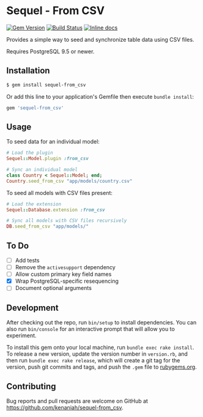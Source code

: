 # Sequel - From CSV

[![Gem Version](https://badge.fury.io/rb/sequel-from_csv.svg)](http://badge.fury.io/rb/sequel-from_csv)
[![Build Status](https://secure.travis-ci.org/kenaniah/sequel-from_csv.svg)](http://travis-ci.org/kenaniah/sequel-from_csv)
[![Inline docs](http://inch-ci.org/github/kenaniah/sequel-from_csv.svg?branch=master)](http://inch-ci.org/github/kenaniah/sequel-from_csv)

Provides a simple way to seed and synchronize table data using CSV files.

Requires PostgreSQL 9.5 or newer.

## Installation

```bash
$ gem install sequel-from_csv
```

Or add this line to your application's Gemfile then execute `bundle install`:

```ruby
gem 'sequel-from_csv'
```

## Usage

To seed data for an individual model:

```ruby
# Load the plugin
Sequel::Model.plugin :from_csv

# Sync an individual model
class Country < Sequel::Model; end;
Country.seed_from_csv "app/models/country.csv"
```

To seed all models with CSV files present:

```ruby
# Load the extension
Sequel::Database.extension :from_csv

# Sync all models with CSV files recursively
DB.seed_from_csv "app/models/"
```
## To Do

 - [ ] Add tests
 - [ ] Remove the `activesupport` dependency
 - [ ] Allow custom primary key field names
 - [x] Wrap PostgreSQL-specific resequencing
 - [ ] Document optional arguments

## Development

After checking out the repo, run `bin/setup` to install dependencies. You can also run `bin/console` for an interactive prompt that will allow you to experiment.

To install this gem onto your local machine, run `bundle exec rake install`. To release a new version, update the version number in `version.rb`, and then run `bundle exec rake release`, which will create a git tag for the version, push git commits and tags, and push the `.gem` file to [rubygems.org](https://rubygems.org).

## Contributing

Bug reports and pull requests are welcome on GitHub at https://github.com/kenaniah/sequel-from_csv.
